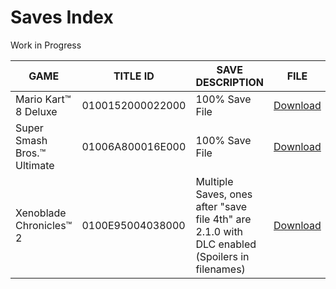 # Saves Index
Work in Progress

| GAME | TITLE ID | SAVE DESCRIPTION | FILE |
| --- | --- | --- | --- |
| Mario Kart™ 8 Deluxe | 	0100152000022000 | 100% Save File | [Download](https://github.com/OldManKain/Ryujinx-Cheats-Mods-Saves/raw/main/Saves/0100152000022000/Saves/0.7z) |
| Super Smash Bros.™ Ultimate | 01006A800016E000 | 100% Save File | [Download](https://github.com/OldManKain/Ryujinx-Cheats-Mods-Saves/raw/main/Saves/01006A800016E000/Saves/save_data.7z) |
| Xenoblade Chronicles™ 2 | 0100E95004038000 | Multiple Saves, ones after "save file 4th" are 2.1.0 with DLC enabled (Spoilers in filenames) | [Download](https://github.com/OldManKain/Ryujinx-Cheats-Mods-Saves/raw/main/Saves/0100E95004038000/Saves/Xenoblade_2_saves.7z) |
